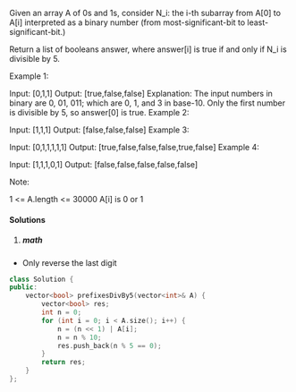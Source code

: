 Given an array A of 0s and 1s, consider N_i: the i-th subarray from A[0] to A[i] interpreted as a binary number (from most-significant-bit to least-significant-bit.)

Return a list of booleans answer, where answer[i] is true if and only if N_i is divisible by 5.

Example 1:

Input: [0,1,1]
Output: [true,false,false]
Explanation: 
The input numbers in binary are 0, 01, 011; which are 0, 1, and 3 in base-10.  Only the first number is divisible by 5, so answer[0] is true.
Example 2:

Input: [1,1,1]
Output: [false,false,false]
Example 3:

Input: [0,1,1,1,1,1]
Output: [true,false,false,false,true,false]
Example 4:

Input: [1,1,1,0,1]
Output: [false,false,false,false,false]
 

Note:

1 <= A.length <= 30000
A[i] is 0 or 1

#### Solutions

1. ##### math

- Only reverse the last digit

```cpp
class Solution {
public:
    vector<bool> prefixesDivBy5(vector<int>& A) {
        vector<bool> res;
        int n = 0;
        for (int i = 0; i < A.size(); i++) {
            n = (n << 1) | A[i];
            n = n % 10;
            res.push_back(n % 5 == 0);
        }
        return res;
    }
};
```